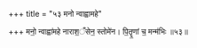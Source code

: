 +++
title = "५३ मनो न्वाह्वामहे"

+++
मनो॒ न्वाह्वा॑महे नाराश॒ँसेन॒ स्तोमे॑न। पि॒तॄ॒णां च॒ मन्म॑भिः ॥५३॥